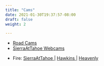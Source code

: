 ```yaml
---
title: "Cams"
date: 2021-01-30T19:37:57-08:00
draft: false
weight: 2

---
```

 
- <a href="/wom/cams">
    Road Cams
  </a>

- <a target="_blank" href="https://www.sierraattahoe.com/live-cams/">
    SierraAtTahoe Webcams
  </a>

- Fire: 
  <a target="_blank" href="http://www.alertwildfire.org/tahoe/index.html?camera=Axis-Sierra&v=fd40734">
    SierraAtTahoe
  </a> | 
  <a target="_blank" href="http://www.alertwildfire.org/tahoe/index.html?camera=Axis-HawkinsPeak&v=fd40734">
    Hawkins
  </a> | 
  <a target="_blank" href="http://www.alertwildfire.org/tahoe/index.html?camera=Axis-Heavenly2&v=fd40734">
    Heavenly
  </a>
 
